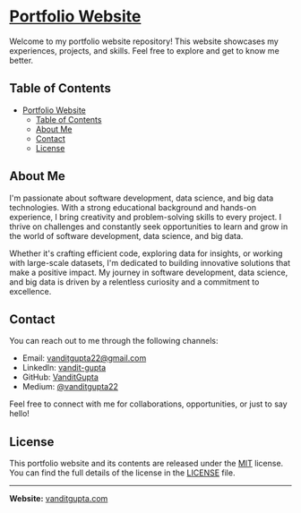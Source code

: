 # [Portfolio Website](https://vanditgupta.com)

Welcome to my portfolio website repository! This website showcases my experiences, projects, and skills. Feel free to explore and get to know me better.

## Table of Contents

- [Portfolio Website](#portfolio-website)
  - [Table of Contents](#table-of-contents)
  - [About Me](#about-me)
  - [Contact](#contact)
  - [License](#license)

## About Me

I'm passionate about software development, data science, and big data technologies. With a strong educational background and hands-on experience, I bring creativity and problem-solving skills to every project. I thrive on challenges and constantly seek opportunities to learn and grow in the world of software development, data science, and big data.

Whether it's crafting efficient code, exploring data for insights, or working with large-scale datasets, I'm dedicated to building innovative solutions that make a positive impact. My journey in software development, data science, and big data is driven by a relentless curiosity and a commitment to excellence.

## Contact

You can reach out to me through the following channels:

- Email: [vanditgupta22@gmail.com](mailto:vanditgupta22@gmail.com)
- LinkedIn: [vandit-gupta](https://www.linkedin.com/in/vandit-gupta/)
- GitHub: [VanditGupta](https://github.com/VanditGupta)
- Medium: [@vanditgupta22](https://medium.com/@vanditgupta22)

Feel free to connect with me for collaborations, opportunities, or just to say hello!

## License

This portfolio website and its contents are released under the [MIT](https://github.com/git/git-scm.com/blob/main/MIT-LICENSE.txt) license. You can find the full details of the license in the [LICENSE](LICENSE) file.

---

**Website:** [vanditgupta.com](https://vanditgupta.com)

